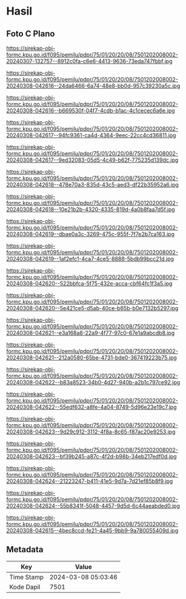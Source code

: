 # Hasil

## Foto C Plano

https://sirekap-obj-formc.kpu.go.id/f095/pemilu/pdpr/75/01/20/20/08/7501202008002-20240307-132757--8912c0fa-c6e6-4413-9636-73eda747fbbf.jpg

https://sirekap-obj-formc.kpu.go.id/f095/pemilu/pdpr/75/01/20/20/08/7501202008002-20240308-042616--24da6466-6a74-48e8-bb0d-957c39230a5c.jpg

https://sirekap-obj-formc.kpu.go.id/f095/pemilu/pdpr/75/01/20/20/08/7501202008002-20240308-042616--b669530f-04f7-4cdb-b1ac-4c1cecec6a6e.jpg

https://sirekap-obj-formc.kpu.go.id/f095/pemilu/pdpr/75/01/20/20/08/7501202008002-20240308-042617--94fc9361-ca4d-4364-9eec-22cc4cd36811.jpg

https://sirekap-obj-formc.kpu.go.id/f095/pemilu/pdpr/75/01/20/20/08/7501202008002-20240308-042617--9ed32083-05d5-4c49-b62f-775235d139dc.jpg

https://sirekap-obj-formc.kpu.go.id/f095/pemilu/pdpr/75/01/20/20/08/7501202008002-20240308-042618--478e70a3-835d-43c5-aed3-df22b35952a6.jpg

https://sirekap-obj-formc.kpu.go.id/f095/pemilu/pdpr/75/01/20/20/08/7501202008002-20240308-042618--10e21b2b-4320-4335-819d-4a0b8faa7d5f.jpg

https://sirekap-obj-formc.kpu.go.id/f095/pemilu/pdpr/75/01/20/20/08/7501202008002-20240308-042619--dbae0a3c-3269-475c-955f-7f7e2b7ca163.jpg

https://sirekap-obj-formc.kpu.go.id/f095/pemilu/pdpr/75/01/20/20/08/7501202008002-20240308-042619--1af2efc1-4ca7-4ce5-8888-5bdb99bcc21d.jpg

https://sirekap-obj-formc.kpu.go.id/f095/pemilu/pdpr/75/01/20/20/08/7501202008002-20240308-042620--522bbfca-5f75-432e-acca-cbf64fc1f3a5.jpg

https://sirekap-obj-formc.kpu.go.id/f095/pemilu/pdpr/75/01/20/20/08/7501202008002-20240308-042620--5e421ce5-d5ab-40ce-b65b-b0e7132b5297.jpg

https://sirekap-obj-formc.kpu.go.id/f095/pemilu/pdpr/75/01/20/20/08/7501202008002-20240308-042621--e3a168a8-22a9-4f77-97c0-67e1a9abcdb8.jpg

https://sirekap-obj-formc.kpu.go.id/f095/pemilu/pdpr/75/01/20/20/08/7501202008002-20240308-042621--212a0580-65be-4731-bde0-367419223b75.jpg

https://sirekap-obj-formc.kpu.go.id/f095/pemilu/pdpr/75/01/20/20/08/7501202008002-20240308-042622--b83a8523-34b0-4d27-940b-a2b1c797ce92.jpg

https://sirekap-obj-formc.kpu.go.id/f095/pemilu/pdpr/75/01/20/20/08/7501202008002-20240308-042622--55edf632-a8fe-4a04-8749-5d96e23e19c7.jpg

https://sirekap-obj-formc.kpu.go.id/f095/pemilu/pdpr/75/01/20/20/08/7501202008002-20240308-042623--9d29c912-3112-4f8a-8c65-f87ac20e9253.jpg

https://sirekap-obj-formc.kpu.go.id/f095/pemilu/pdpr/75/01/20/20/08/7501202008002-20240308-042623--bf39b245-a87c-4f2d-b98b-34eb217edf0d.jpg

https://sirekap-obj-formc.kpu.go.id/f095/pemilu/pdpr/75/01/20/20/08/7501202008002-20240308-042624--21223247-b411-41e5-9d7a-7d21ef85b8f9.jpg

https://sirekap-obj-formc.kpu.go.id/f095/pemilu/pdpr/75/01/20/20/08/7501202008002-20240308-042624--55b8341f-5048-4457-9d5d-6c44aeabded0.jpg

https://sirekap-obj-formc.kpu.go.id/f095/pemilu/pdpr/75/01/20/20/08/7501202008002-20240308-042615--4bec8ccd-fe21-4a45-9bb9-9a780055409d.jpg


## Metadata

| Key        | Value               |
| ---------- | ------------------- |
| Time Stamp | 2024-03-08 05:03:46 |
| Kode Dapil | 7501                |



